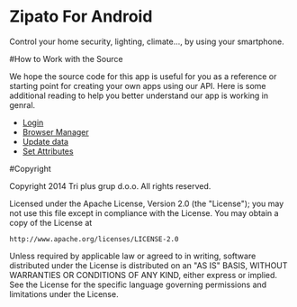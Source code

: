 # Zipato For Android

Control your home security, lighting, climate..., by using your smartphone.

#How to Work with the Source

We hope the source code for this app is useful for you as a reference or starting point for creating your own apps using our API. Here is some additional reading to help you better understand our app is working in genral.

* [Login](https://github.com/3plus/zipato-android-v2/blob/murielm/doc/BROWSERMANAGER.md)
* [Browser Manager](https://github.com/3plus/zipato-android-v2/blob/murielm/doc/LOGIN.md)
* [Update data](https://github.com/3plus/zipato-android-v2/blob/murielm/doc/UPDATEUSERDATA.md)
* [Set Attributes](https://github.com/3plus/zipato-android-v2/blob/murielm/doc/SETATTRIBUTES.md)


#Copyright

Copyright 2014 Tri plus grup d.o.o. All rights reserved.

Licensed under the Apache License, Version 2.0 (the "License");
you may not use this file except in compliance with the License.
You may obtain a copy of the License at

    http://www.apache.org/licenses/LICENSE-2.0

Unless required by applicable law or agreed to in writing, software
distributed under the License is distributed on an "AS IS" BASIS,
WITHOUT WARRANTIES OR CONDITIONS OF ANY KIND, either express or implied.
See the License for the specific language governing permissions and
limitations under the License.
